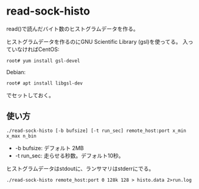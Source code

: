# read-sock-histo

read()で読んだバイト数のヒストグラムデータを作る。

ヒストグラムデータを作るのにGNU Scientific Library (gsl)を使ってる。
入っていなければCentOS:
```
root# yum install gsl-devel
```
Debian:
```
root# apt install libgsl-dev
```
でセットしておく。

## 使い方

```
./read-sock-histo [-b bufsize] [-t run_sec] remote_host:port x_min x_max n_bin

```

- -b bufsize: デフォルト 2MB
- -t run_sec: 走らせる秒数。デフォルト10秒。

ヒストグラムデータはstdoutに、ランサマリはstderrにでる。

```
./read-sock-histo remote_host:port 0 128k 128 > histo.data 2>run.log
```
